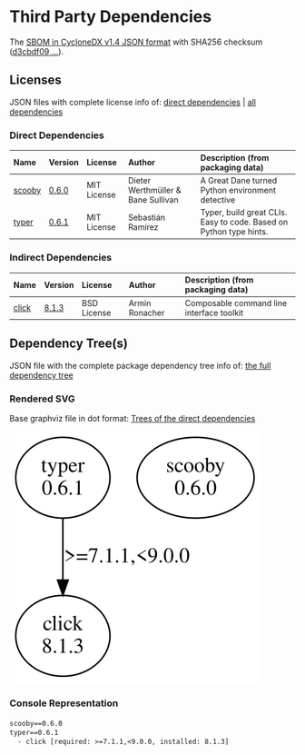 # Third Party Dependencies

<!--[[[fill sbom_sha256()]]]-->
The [SBOM in CycloneDX v1.4 JSON format](https://github.com/sthagen/pilli/blob/default/sbom.json) with SHA256 checksum ([d3cbdf09 ...](https://raw.githubusercontent.com/sthagen/pilli/default/sbom.json.sha256 "sha256:d3cbdf0932695112fd73e9e23d93e2946bccd8cefc6aeded0ff84663146960dc")).
<!--[[[end]]] (checksum: 5afc3ba21e60278b96ab2ddd43189e63)-->
## Licenses 

JSON files with complete license info of: [direct dependencies](direct-dependency-licenses.json) | [all dependencies](all-dependency-licenses.json)

### Direct Dependencies

<!--[[[fill direct_dependencies_table()]]]-->
| Name                                             | Version                                         | License     | Author                             | Description (from packaging data)                                  |
|:-------------------------------------------------|:------------------------------------------------|:------------|:-----------------------------------|:-------------------------------------------------------------------|
| [scooby](https://github.com/banesullivan/scooby) | [0.6.0](https://pypi.org/project/scooby/0.6.0/) | MIT License | Dieter Werthmüller & Bane Sullivan | A Great Dane turned Python environment detective                   |
| [typer](https://github.com/tiangolo/typer)       | [0.6.1](https://pypi.org/project/typer/0.6.1/)  | MIT License | Sebastián Ramírez                  | Typer, build great CLIs. Easy to code. Based on Python type hints. |
<!--[[[end]]] (checksum: 5a8409b54b8a123f7f96e64e5016f49a)-->

### Indirect Dependencies

<!--[[[fill indirect_dependencies_table()]]]-->
| Name                                          | Version                                        | License     | Author         | Description (from packaging data)         |
|:----------------------------------------------|:-----------------------------------------------|:------------|:---------------|:------------------------------------------|
| [click](https://palletsprojects.com/p/click/) | [8.1.3](https://pypi.org/project/click/8.1.3/) | BSD License | Armin Ronacher | Composable command line interface toolkit |
<!--[[[end]]] (checksum: dc3a866a7aa3332404bde3da87727cb9)-->

## Dependency Tree(s)

JSON file with the complete package dependency tree info of: [the full dependency tree](package-dependency-tree.json)

### Rendered SVG

Base graphviz file in dot format: [Trees of the direct dependencies](package-dependency-tree.dot.txt)

<img src="https://raw.githubusercontent.com/sthagen/pilli/default/docs/third-party/package-dependency-tree.svg" alt="Trees of the direct dependencies" title="Trees of the direct dependencies"/>

### Console Representation

<!--[[[fill dependency_tree_console_text()]]]-->
````console
scooby==0.6.0
typer==0.6.1
  - click [required: >=7.1.1,<9.0.0, installed: 8.1.3]
````
<!--[[[end]]] (checksum: 3cf41318fc2f8070382c26da8f6d6722)-->
